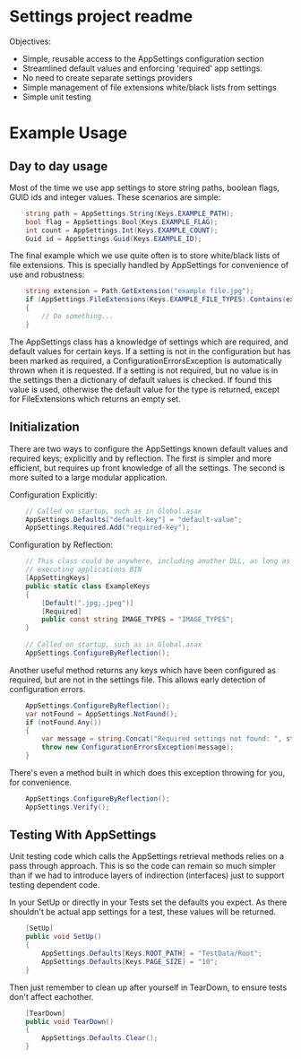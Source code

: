 Settings project readme
=======================

Objectives:
 - Simple, reusable access to the AppSettings configuration section
 - Streamlined default values and enforcing 'required' app settings.
 - No need to create separate settings providers
 - Simple management of file extensions white/black lists from settings
 - Simple unit testing

Example Usage
=============

Day to day usage
----------------

Most of the time we use app settings to store string paths, boolean flags, GUID ids and integer 
values. These scenarios are simple:

```C#
    string path = AppSettings.String(Keys.EXAMPLE_PATH);
    bool flag = AppSettings.Bool(Keys.EXAMPLE_FLAG);
    int count = AppSettings.Int(Keys.EXAMPLE_COUNT);
    Guid id = AppSettings.Guid(Keys.EXAMPLE_ID);
```

The final example which we use quite often is to store white/black lists of file extensions. This 
is specially handled by AppSettings for convenience of use and robustness:

```C#
    string extension = Path.GetExtension("example file.jpg");
    if (AppSettings.FileExtensions(Keys.EXAMPLE_FILE_TYPES).Contains(extension))
    {
        // Do something...
    }
```

The AppSettings class has a knowledge of settings which are required, and default values for 
certain keys. If a setting is not in the configuration but has been marked as required, a 
ConfigurationErrorsException is automatically thrown when it is requested. If a setting is not 
required, but no value is in the settings then a dictionary of default values is checked. If found 
this value is used, otherwise the default value for the type is returned, except for FileExtensions
which returns an empty set.

Initialization
--------------

There are two ways to configure the AppSettings known default values and required keys; explicitly 
and by reflection. The first is simpler and more efficient, but requires up front knowledge of all 
the settings. The second is more suited to a large modular application.

Configuration Explicitly:

```C#
    // Called on startup, such as in Global.asax
    AppSettings.Defaults["default-key"] = "default-value";
    AppSettings.Required.Add("required-key");
```

Configuration by Reflection:

```C#
    // This class could be anywhere, including another DLL, as long as it's part of the final 
    // executing applications BIN
    [AppSettingKeys]
    public static class ExampleKeys
    {
        [Default(".jpg;.jpeg")]
        [Required]
        public const string IMAGE_TYPES = "IMAGE_TYPES";
    }
    
    // Called on startup, such as in Global.asax
    AppSettings.ConfigureByReflection();
```

Another useful method returns any keys which have been configured as required, but are not in the 
settings file. This allows early detection of configuration errors.

```C#
    AppSettings.ConfigureByReflection();
    var notFound = AppSettings.NotFound();
    if (notFound.Any())
    {
        var message = string.Concat("Required settings not found: ", string.Join(", ", missing));
        throw new ConfigurationErrorsException(message);
    }
```

There's even a method built in which does this exception throwing for you, for convenience.

```C#
    AppSettings.ConfigureByReflection();
    AppSettings.Verify();
```

Testing With AppSettings
------------------------

Unit testing code which calls the AppSettings retrieval methods relies on a pass through approach.
This is so the code can remain so much simpler than if we had to introduce layers of indirection 
(interfaces) just to support testing dependent code.

In your SetUp or directly in your Tests set the defaults you expect. As there shouldn't be actual 
app settings for a test, these values will be returned.

```C#
    [SetUp]
    public void SetUp()
    {
        AppSettings.Defaults[Keys.ROOT_PATH] = "TestData/Root";
        AppSettings.Defaults[Keys.PAGE_SIZE] = "10";
    }
```

Then just remember to clean up after yourself in TearDown, to ensure tests don't affect eachother.

```C#
    [TearDown]
    public void TearDown()
    {
        AppSettings.Defaults.Clear();
    }
```
